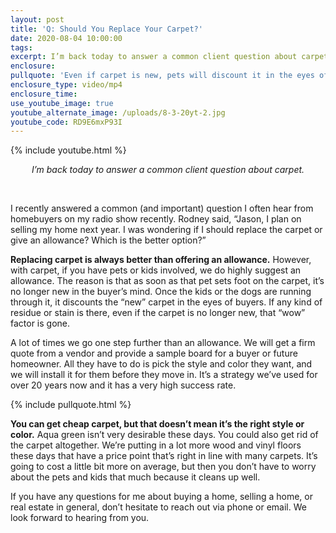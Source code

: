 ```yaml
---
layout: post
title: 'Q: Should You Replace Your Carpet?'
date: 2020-08-04 10:00:00
tags:
excerpt: I’m back today to answer a common client question about carpet.
enclosure:
pullquote: 'Even if carpet is new, pets will discount it in the eyes of a buyer.'
enclosure_type: video/mp4
enclosure_time:
use_youtube_image: true
youtube_alternate_image: /uploads/8-3-20yt-2.jpg
youtube_code: RD9E6mxP93I
---
```


{% include youtube.html %}

<center><em>I&rsquo;m back today to answer a common client question about carpet.</em></center>

&nbsp;

I recently answered a common (and important) question I often hear from homebuyers on my radio show recently. Rodney said, “Jason, I plan on selling my home next year. I was wondering if I should replace the carpet or give an allowance? Which is the better option?”

**Replacing carpet is always better than offering an allowance.** However, with carpet, if you have pets or kids involved, we do highly suggest an allowance. The reason is that as soon as that pet sets foot on the carpet, it’s no longer new in the buyer’s mind. Once the kids or the dogs are running through it, it discounts the “new” carpet in the eyes of buyers. If any kind of residue or stain is there, even if the carpet is no longer new, that “wow” factor is gone.

A lot of times we go one step further than an allowance. We will get a firm quote from a vendor and provide a sample board for a buyer or future homeowner. All they have to do is pick the style and color they want, and we will install it for them before they move in. It’s a strategy we’ve used for over 20 years now and it has a very high success rate.

{% include pullquote.html %}

**You can get cheap carpet, but that doesn’t mean it’s the right style or color.** Aqua green isn’t very desirable these days. You could also get rid of the carpet altogether. We’re putting in a lot more wood and vinyl floors these days that have a price point that’s right in line with many carpets. It’s going to cost a little bit more on average, but then you don’t have to worry about the pets and kids that much because it cleans up well.

If you have any questions for me about buying a home, selling a home, or real estate in general, don’t hesitate to reach out via phone or email. We look forward to hearing from you.